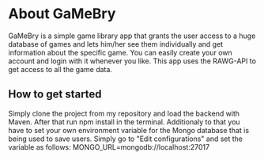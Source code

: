 # About GaMeBry
GaMeBry is a simple game library app that grants the user access to a huge database of games and lets him/her see them individually and get information about the specific game. You can easily create your own account and login with it whenever you like. This app uses the RAWG-API to get access to all the game data.

## How to get started
Simply clone the project from my repository and load the backend with Maven. After that run npm install in the terminal.
Additionaly to that you have to set your own environment variable for the Mongo database that is being used to save users. Simply go to "Edit configurations" and set the variable as follows: MONGO_URL=mongodb://localhost:27017
